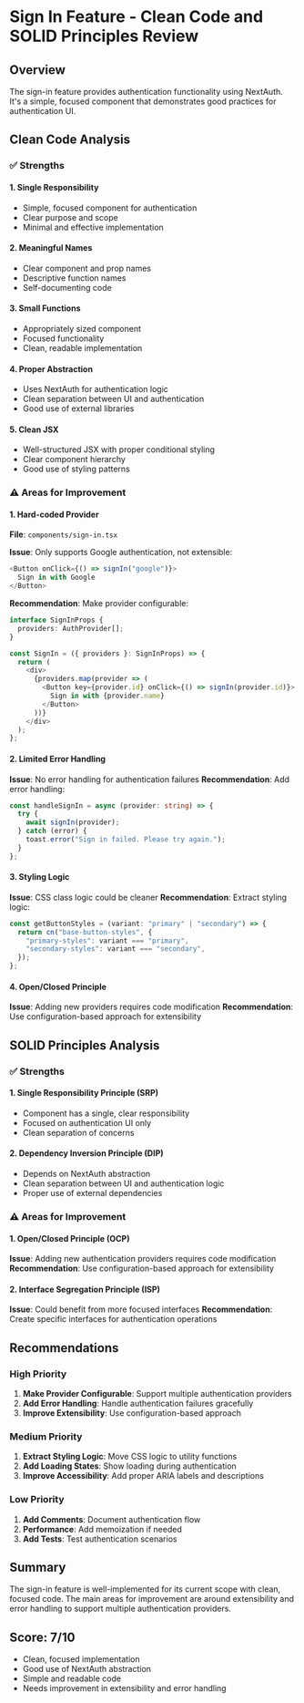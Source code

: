 # Sign In Feature - Clean Code and SOLID Principles Review

## Overview

The sign-in feature provides authentication functionality using NextAuth. It's a simple, focused component that demonstrates good practices for authentication UI.

## Clean Code Analysis

### ✅ Strengths

#### 1. **Single Responsibility**

- Simple, focused component for authentication
- Clear purpose and scope
- Minimal and effective implementation

#### 2. **Meaningful Names**

- Clear component and prop names
- Descriptive function names
- Self-documenting code

#### 3. **Small Functions**

- Appropriately sized component
- Focused functionality
- Clean, readable implementation

#### 4. **Proper Abstraction**

- Uses NextAuth for authentication logic
- Clean separation between UI and authentication
- Good use of external libraries

#### 5. **Clean JSX**

- Well-structured JSX with proper conditional styling
- Clear component hierarchy
- Good use of styling patterns

### ⚠️ Areas for Improvement

#### 1. **Hard-coded Provider**

**File**: `components/sign-in.tsx`

**Issue**: Only supports Google authentication, not extensible:

```typescript
<Button onClick={() => signIn("google")}>
  Sign in with Google
</Button>
```

**Recommendation**: Make provider configurable:

```typescript
interface SignInProps {
  providers: AuthProvider[];
}

const SignIn = ({ providers }: SignInProps) => {
  return (
    <div>
      {providers.map(provider => (
        <Button key={provider.id} onClick={() => signIn(provider.id)}>
          Sign in with {provider.name}
        </Button>
      ))}
    </div>
  );
};
```

#### 2. **Limited Error Handling**

**Issue**: No error handling for authentication failures
**Recommendation**: Add error handling:

```typescript
const handleSignIn = async (provider: string) => {
  try {
    await signIn(provider);
  } catch (error) {
    toast.error("Sign in failed. Please try again.");
  }
};
```

#### 3. **Styling Logic**

**Issue**: CSS class logic could be cleaner
**Recommendation**: Extract styling logic:

```typescript
const getButtonStyles = (variant: "primary" | "secondary") => {
  return cn("base-button-styles", {
    "primary-styles": variant === "primary",
    "secondary-styles": variant === "secondary",
  });
};
```

#### 4. **Open/Closed Principle**

**Issue**: Adding new providers requires code modification
**Recommendation**: Use configuration-based approach for extensibility

## SOLID Principles Analysis

### ✅ Strengths

#### 1. **Single Responsibility Principle (SRP)**

- Component has a single, clear responsibility
- Focused on authentication UI only
- Clean separation of concerns

#### 2. **Dependency Inversion Principle (DIP)**

- Depends on NextAuth abstraction
- Clean separation between UI and authentication logic
- Proper use of external dependencies

### ⚠️ Areas for Improvement

#### 1. **Open/Closed Principle (OCP)**

**Issue**: Adding new authentication providers requires code modification
**Recommendation**: Use configuration-based approach for extensibility

#### 2. **Interface Segregation Principle (ISP)**

**Issue**: Could benefit from more focused interfaces
**Recommendation**: Create specific interfaces for authentication operations

## Recommendations

### High Priority

1. **Make Provider Configurable**: Support multiple authentication providers
2. **Add Error Handling**: Handle authentication failures gracefully
3. **Improve Extensibility**: Use configuration-based approach

### Medium Priority

1. **Extract Styling Logic**: Move CSS logic to utility functions
2. **Add Loading States**: Show loading during authentication
3. **Improve Accessibility**: Add proper ARIA labels and descriptions

### Low Priority

1. **Add Comments**: Document authentication flow
2. **Performance**: Add memoization if needed
3. **Add Tests**: Test authentication scenarios

## Summary

The sign-in feature is well-implemented for its current scope with clean, focused code. The main areas for improvement are around extensibility and error handling to support multiple authentication providers.

## Score: 7/10

- Clean, focused implementation
- Good use of NextAuth abstraction
- Simple and readable code
- Needs improvement in extensibility and error handling
